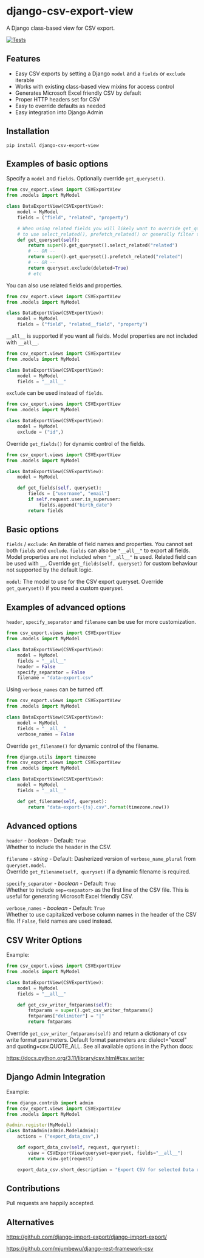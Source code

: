# django-csv-export-view

A Django class-based view for CSV export.

[![Tests](https://github.com/benkonrath/django-csv-export-view/actions/workflows/tests.yml/badge.svg)](https://github.com/benkonrath/django-csv-export-view/actions/workflows/tests.yml)

## Features

* Easy CSV exports by setting a Django `model` and a `fields` or `exclude` iterable
* Works with existing class-based view mixins for access control
* Generates Microsoft Excel friendly CSV by default
* Proper HTTP headers set for CSV
* Easy to override defaults as needed
* Easy integration into Django Admin

## Installation

`pip install django-csv-export-view`

## Examples of basic options

Specify a `model` and `fields`. Optionally override `get_queryset()`.
```python
from csv_export.views import CSVExportView
from .models import MyModel

class DataExportView(CSVExportView):
    model = MyModel
    fields = ("field", "related", "property")

    # When using related fields you will likely want to override get_queryset()
    # to use select_related(), prefetch_related() or generally filter the results.
    def get_queryset(self):
        return super().get_queryset().select_related("related")
        # -- OR --
        return super().get_queryset().prefetch_related("related")
        # -- OR --
        return queryset.exclude(deleted=True)
        # etc
```

You can also use related fields and properties.
```python
from csv_export.views import CSVExportView
from .models import MyModel

class DataExportView(CSVExportView):
    model = MyModel
    fields = ("field", "related__field", "property")
```

`__all__` is supported if you want all fields. Model properties are not included with `__all__`.
```python
from csv_export.views import CSVExportView
from .models import MyModel

class DataExportView(CSVExportView):
    model = MyModel
    fields = "__all__"
```

`exclude` can be used instead of `fields`.
```python
from csv_export.views import CSVExportView
from .models import MyModel

class DataExportView(CSVExportView):
    model = MyModel
    exclude = ("id",)
```

Override `get_fields()` for dynamic control of the fields.
```python
from csv_export.views import CSVExportView
from .models import MyModel

class DataExportView(CSVExportView):
    model = MyModel

    def get_fields(self, queryset):
        fields = ["username", "email"]
        if self.request.user.is_superuser:
            fields.append("birth_date")
        return fields
```

## Basic options

`fields` / `exclude`: An iterable of field names and properties. You cannot set both `fields` and `exclude`.
`fields` can also be `"__all__"` to export all fields. Model properties are not included when `"__all__"` is used.
Related field can be used with `__`. Override `get_fields(self, queryset)` for custom behaviour not supported by the
default logic.

`model`: The model to use for the CSV export queryset. Override `get_queryset()` if you need a custom queryset.

## Examples of advanced options

`header`, `specify_separator` and `filename` can be use for more customization.
```python
from csv_export.views import CSVExportView
from .models import MyModel

class DataExportView(CSVExportView):
    model = MyModel
    fields = "__all__"
    header = False
    specify_separator = False
    filename = "data-export.csv"
```

Using `verbose_names` can be turned off.
```python
from csv_export.views import CSVExportView
from .models import MyModel

class DataExportView(CSVExportView):
    model = MyModel
    fields = "__all__"
    verbose_names = False
```

Override `get_filename()` for dynamic control of the filename.
```python
from django.utils import timezone
from csv_export.views import CSVExportView
from .models import MyModel

class DataExportView(CSVExportView):
    model = MyModel
    fields = "__all__"

    def get_filename(self, queryset):
        return "data-export-{!s}.csv".format(timezone.now())
```

## Advanced options

`header` - *boolean* - Default: `True`  
Whether to include the header in the CSV.

`filename` - *string* - Default: Dasherized version of `verbose_name_plural` from `queryset.model`.  
Override `get_filename(self, queryset)` if a dynamic filename is required.

`specify_separator` - *boolean* - Default: `True`  
Whether to include `sep=<sepaator>` as the first line of the CSV file. This is useful for generating Microsoft
Excel friendly CSV.

`verbose_names` - *boolean* - Default: `True`  
Whether to use capitalized verbose column names in the header of the CSV file. If `False`, field names are used
instead.

## CSV Writer Options

Example:
```python
from csv_export.views import CSVExportView
from .models import MyModel

class DataExportView(CSVExportView):
    model = MyModel
    fields = "__all__"

    def get_csv_writer_fmtparams(self):
        fmtparams = super().get_csv_writer_fmtparams()
        fmtparams["delimiter"] = "|"
        return fmtparams
```

Override `get_csv_writer_fmtparams(self)` and return a dictionary of csv write format parameters. Default format
parameters are: dialect="excel" and quoting=csv.QUOTE_ALL. See all available options in the Python docs:

https://docs.python.org/3.11/library/csv.html#csv.writer

## Django Admin Integration

Example:
```python
from django.contrib import admin
from csv_export.views import CSVExportView
from .models import MyModel

@admin.register(MyModel)
class DataAdmin(admin.ModelAdmin):
    actions = ("export_data_csv",)

    def export_data_csv(self, request, queryset):
        view = CSVExportView(queryset=queryset, fields="__all__")
        return view.get(request)

    export_data_csv.short_description = "Export CSV for selected Data records"
```

## Contributions

Pull requests are happily accepted.

## Alternatives

https://github.com/django-import-export/django-import-export/

https://github.com/mjumbewu/django-rest-framework-csv
